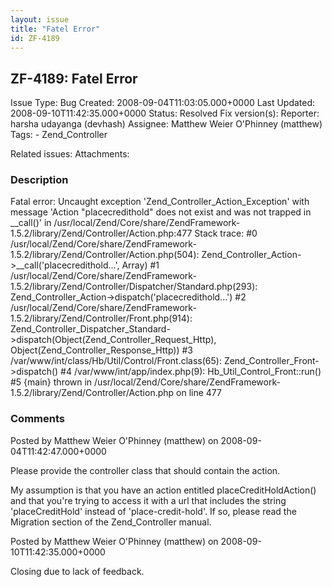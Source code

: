 ```yaml
---
layout: issue
title: "Fatel Error"
id: ZF-4189
---
```


ZF-4189: Fatel Error 
---------------------

 Issue Type: Bug Created: 2008-09-04T11:03:05.000+0000 Last Updated: 2008-09-10T11:42:35.000+0000 Status: Resolved Fix version(s): 
 Reporter:  harsha udayanga (devhash)  Assignee:  Matthew Weier O'Phinney (matthew)  Tags: - Zend\_Controller
 
 Related issues: 
 Attachments: 
### Description

Fatal error: Uncaught exception 'Zend\_Controller\_Action\_Exception' with message 'Action "placecredithold" does not exist and was not trapped in \_\_call()' in /usr/local/Zend/Core/share/ZendFramework-1.5.2/library/Zend/Controller/Action.php:477 Stack trace: #0 /usr/local/Zend/Core/share/ZendFramework-1.5.2/library/Zend/Controller/Action.php(504): Zend\_Controller\_Action->\_\_call('placecredithold...', Array) #1 /usr/local/Zend/Core/share/ZendFramework-1.5.2/library/Zend/Controller/Dispatcher/Standard.php(293): Zend\_Controller\_Action->dispatch('placecredithold...') #2 /usr/local/Zend/Core/share/ZendFramework-1.5.2/library/Zend/Controller/Front.php(914): Zend\_Controller\_Dispatcher\_Standard->dispatch(Object(Zend\_Controller\_Request\_Http), Object(Zend\_Controller\_Response\_Http)) #3 /var/www/int/class/Hb/Util/Control/Front.class(65): Zend\_Controller\_Front->dispatch() #4 /var/www/int/app/index.php(9): Hb\_Util\_Control\_Front::run() #5 {main} thrown in /usr/local/Zend/Core/share/ZendFramework-1.5.2/library/Zend/Controller/Action.php on line 477

 

 

### Comments

Posted by Matthew Weier O'Phinney (matthew) on 2008-09-04T11:42:47.000+0000

Please provide the controller class that should contain the action.

My assumption is that you have an action entitled placeCreditHoldAction() and that you're trying to access it with a url that includes the string 'placeCreditHold' instead of 'place-credit-hold'. If so, please read the Migration section of the Zend\_Controller manual.

 

 

Posted by Matthew Weier O'Phinney (matthew) on 2008-09-10T11:42:35.000+0000

Closing due to lack of feedback.

 

 